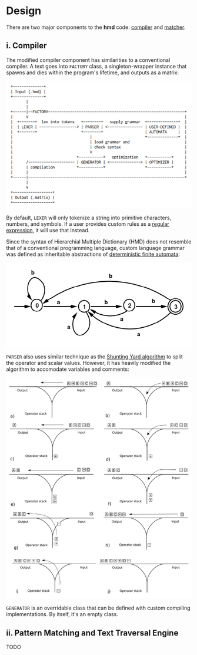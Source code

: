 # Design

There are two major components to the **hmd** code: [compiler](#i-compiler) and [matcher](#ii-pattern-matching-and-text-traversal-engine).

## i. Compiler

The modified compiler component has similarities to a conventional compiler. A text goes into `FACTORY` class, a singleton-wrapper instance that spawns and dies within the program's lifetime, and outputs as a matrix:

![](./images/design.png)

By default, `LEXER` will only tokenize a string into primitive characters, numbers, and symbols. If a user provides custom rules as a [regular expression](https://wikipedia.org/wiki/Regular_expression), it will use that instead.

Since the syntax of Hierarchial Multiple Dictionary (HMD) does not resemble that of a conventional programming language, custom language grammar was defined as inheritable abstractions of [deterministic finite automata](https://wikipedia.org/wiki/Deterministic_finite_automaton):

<img src="./images/automata.png" height="230px">

`PARSER` also uses similar technique as the [Shunting Yard algorithm](https://wikipedia.org/wiki/Shunting-yard_algorithm) to split the operator and scalar values. However, it has heavily modified the algorithm to accomodate variables and comments:

<img src="./images/shuntingyard.svg" height="600px">

`GENERATOR` is an overridable class that can be defined with custom compiling implementations. By itself, it's an empty class.

## ii. Pattern Matching and Text Traversal Engine

TODO
